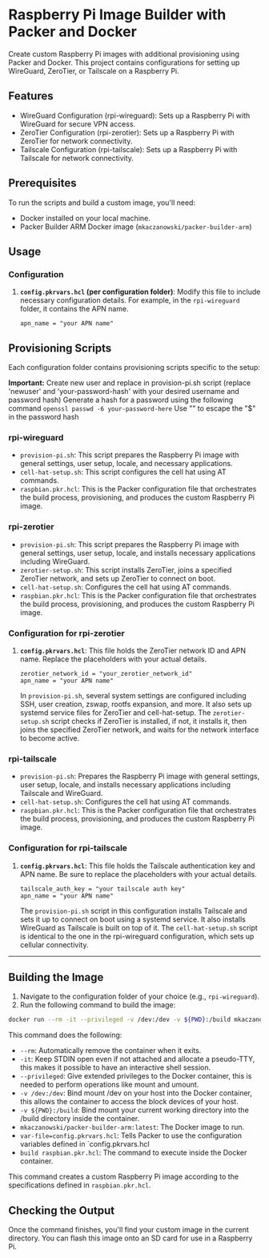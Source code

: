 
# Raspberry Pi Image Builder with Packer and Docker

Create custom Raspberry Pi images with additional provisioning using Packer and Docker. This project contains configurations for setting up WireGuard, ZeroTier, or Tailscale on a Raspberry Pi.

## Features
- WireGuard Configuration (rpi-wireguard): Sets up a Raspberry Pi with WireGuard for secure VPN access.
- ZeroTier Configuration (rpi-zerotier): Sets up a Raspberry Pi with ZeroTier for network connectivity.
- Tailscale Configuration (rpi-tailscale): Sets up a Raspberry Pi with Tailscale for network connectivity.

## Prerequisites

To run the scripts and build a custom image, you'll need:
- Docker installed on your local machine.
- Packer Builder ARM Docker image (`mkaczanowski/packer-builder-arm`)

## Usage

### Configuration
1. **`config.pkrvars.hcl` (per configuration folder)**: Modify this file to include necessary configuration details. For example, in the `rpi-wireguard` folder, it contains the APN name.
   ```hcl
   apn_name = "your APN name"
   ```

## Provisioning Scripts

Each configuration folder contains provisioning scripts specific to the setup:

**Important:** Create new user and replace in provision-pi.sh script (replace 'newuser' and 'your-password-hash' with your desired username and password hash)
 Generate a hash for a password using the following command `openssl passwd -6 your-password-here`
 Use "\" to escape the "$" in the password hash

### rpi-wireguard
- `provision-pi.sh`: This script prepares the Raspberry Pi image with general settings, user setup, locale, and necessary applications. 
- `cell-hat-setup.sh`: This script configures the cell hat using AT commands. 
- `raspbian.pkr.hcl`: This is the Packer configuration file that orchestrates the build process, provisioning, and produces the custom Raspberry Pi image.

### rpi-zerotier
- `provision-pi.sh`: This script prepares the Raspberry Pi image with general settings, user setup, locale, and installs necessary applications including WireGuard.
- `zerotier-setup.sh`: This script installs ZeroTier, joins a specified ZeroTier network, and sets up ZeroTier to connect on boot.
- `cell-hat-setup.sh`: Configures the cell hat using AT commands.
- `raspbian.pkr.hcl`: This is the Packer configuration file that orchestrates the build process, provisioning, and produces the custom Raspberry Pi image.

### Configuration for rpi-zerotier
1. **`config.pkrvars.hcl`**: This file holds the ZeroTier network ID and APN name. Replace the placeholders with your actual details.
   ```hcl
   zerotier_network_id = "your_zerotier_network_id"
   apn_name = "your APN name"
   ```
   In `provision-pi.sh`, several system settings are configured including SSH, user creation, zswap, rootfs expansion, and more. It also sets up systemd service files for ZeroTier and cell-hat-setup. The `zerotier-setup.sh` script checks if ZeroTier is installed, if not, it installs it, then joins the specified ZeroTier network, and waits for the network interface to become active.

### rpi-tailscale
- `provision-pi.sh`: Prepares the Raspberry Pi image with general settings, user setup, locale, and installs necessary applications including Tailscale and WireGuard.
- `cell-hat-setup.sh`: Configures the cell hat using AT commands.
- `raspbian.pkr.hcl`: This is the Packer configuration file that orchestrates the build process, provisioning, and produces the custom Raspberry Pi image.

### Configuration for rpi-tailscale
1. **`config.pkrvars.hcl`**: This file holds the Tailscale authentication key and APN name. Be sure to replace the placeholders with your actual details.
   ```hcl
   tailscale_auth_key = "your tailscale auth key"
   apn_name = "your APN name"
   ```
   The `provision-pi.sh` script in this configuration installs Tailscale and sets it up to connect on boot using a systemd service. It also installs WireGuard as Tailscale is built on top of it. The `cell-hat-setup.sh` script is identical to the one in the rpi-wireguard configuration, which sets up cellular connectivity.
---

## Building the Image

1. Navigate to the configuration folder of your choice (e.g., `rpi-wireguard`).
2. Run the following command to build the image:

```bash
docker run --rm -it --privileged -v /dev:/dev -v ${PWD}:/build mkaczanowski/packer-builder-arm:latest build var-file=config.pkrvars.hcl raspbian.pkr.hcl
```

This command does the following:
- `--rm`: Automatically remove the container when it exits.
- `-it`: Keep STDIN open even if not attached and allocate a pseudo-TTY, this makes it possible to have an interactive shell session.
- `--privileged`: Give extended privileges to the Docker container, this is needed to perform operations like mount and umount.
- `-v /dev:/dev`: Bind mount /dev on your host into the Docker container, this allows the container to access the block devices of your host.
- `-v ${PWD}:/build`: Bind mount your current working directory into the /build directory inside the container.
- `mkaczanowski/packer-builder-arm:latest`: The Docker image to run.
- `var-file=config.pkrvars.hcl`: Tells Packer to use the configuration variables defined in `config.pkrvars.hcl
- `build raspbian.pkr.hcl`: The command to execute inside the Docker container.

This command creates a custom Raspberry Pi image according to the specifications defined in `raspbian.pkr.hcl`.

## Checking the Output

Once the command finishes, you'll find your custom image in the current directory. You can flash this image onto an SD card for use in a Raspberry Pi.
